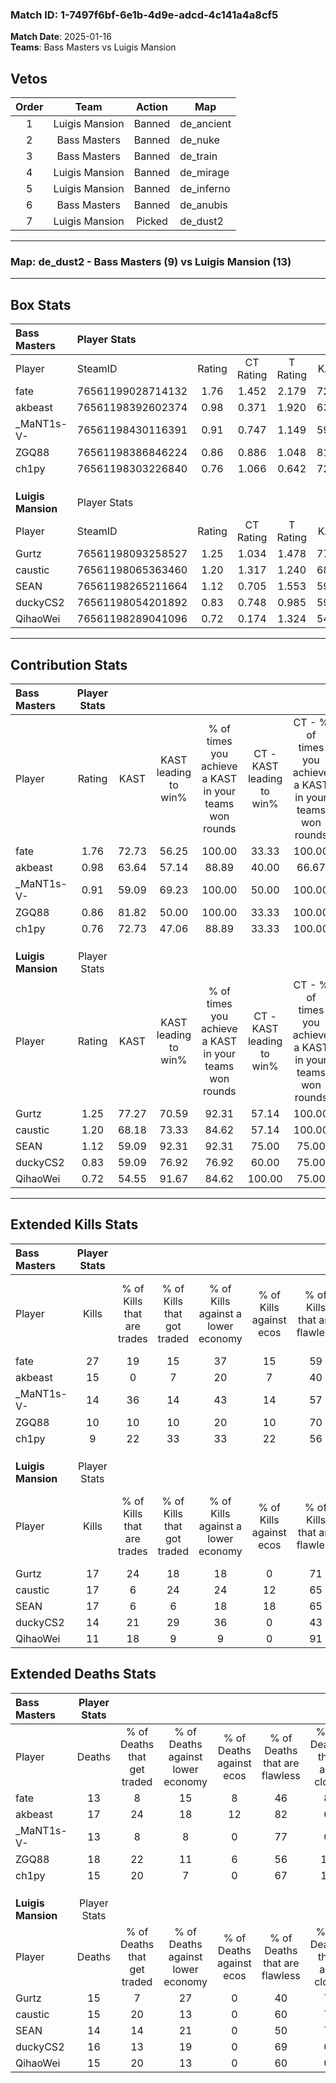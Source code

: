 ### Match ID: 1-7497f6bf-6e1b-4d9e-adcd-4c141a4a8cf5  
**Match Date**: 2025-01-16  
**Teams**: Bass Masters vs Luigis Mansion  

## Vetos  

| Order | Team | Action | Map |
| :---: | :--: | :----: | --- |
| 1 | Luigis Mansion | Banned | de_ancient |
| 2 | Bass Masters | Banned | de_nuke |
| 3 | Bass Masters | Banned | de_train |
| 4 | Luigis Mansion | Banned | de_mirage |
| 5 | Luigis Mansion | Banned | de_inferno |
| 6 | Bass Masters | Banned | de_anubis |
| 7 | Luigis Mansion | Picked | de_dust2 |

---  

### **Map**: de_dust2 - Bass Masters (9) vs Luigis Mansion (13)  
---  

## Box Stats  

| **Bass Masters**   | Player Stats      |        |           |          |       |       |       |         |        |      |     |
| :- | :- | :-: | :-: | :-: | :-: | :-: | :-: | :-: | :-: | :-: | :-: |
| Player             | SteamID           | Rating | CT Rating | T Rating | KAST  |  ADR  | Kills | Assists | Deaths | K/D  | HS% |
| fate               | 76561199028714132 |  1.76  |   1.452   |  2.179   | 72.73 | 128.1 |  27   |    2    |   13   | 2.08 | 62  |
| akbeast            | 76561198392602374 |  0.98  |   0.371   |  1.920   | 63.64 | 80.1  |  15   |    4    |   17   | 0.88 | 13  |
| _MaNT1s-V-         | 76561198430116391 |  0.91  |   0.747   |  1.149   | 59.09 | 52.6  |  14   |    2    |   13   | 1.08 | 57  |
| ZGQ88              | 76561198386846224 |  0.86  |   0.886   |  1.048   | 81.82 | 67.3  |  10   |    7    |   18   | 0.56 | 80  |
| ch1py              | 76561198303226840 |  0.76  |   1.066   |  0.642   | 72.73 | 50.9  |   9   |    3    |   15   | 0.60 | 22  |
|                    |                   |        |           |          |       |       |       |         |        |      |     |
|                    |                   |        |           |          |       |       |       |         |        |      |     |
|                    |                   |        |           |          |       |       |       |         |        |      |     |
| **Luigis Mansion** | Player Stats      |        |           |          |       |       |       |         |        |      |     |
| Player             | SteamID           | Rating | CT Rating | T Rating | KAST  |  ADR  | Kills | Assists | Deaths | K/D  | HS% |
| Gurtz              | 76561198093258527 |  1.25  |   1.034   |  1.478   | 77.27 | 90.0  |  17   |    7    |   15   | 1.13 | 58  |
| caustic            | 76561198065363460 |  1.20  |   1.317   |  1.240   | 68.18 | 97.2  |  17   |    6    |   15   | 1.13 | 58  |
| SEAN               | 76561198265211664 |  1.12  |   0.705   |  1.553   | 59.09 | 82.9  |  17   |    7    |   14   | 1.21 | 52  |
| duckyCS2           | 76561198054201892 |  0.83  |   0.748   |  0.985   | 59.09 | 53.8  |  14   |    0    |   16   | 0.88 | 57  |
| QihaoWei           | 76561198289041096 |  0.72  |   0.174   |  1.324   | 54.55 | 56.6  |  11   |    3    |   15   | 0.73 | 27  |
---  

## Contribution Stats  

| **Bass Masters**   | Player Stats |       |                      |                                                        |                           |                                                             |                          |                                                            |
| :- | :-: | :-: | :-: | :-: | :-: | :-: | :-: | :-: |
| Player             |    Rating    | KAST  | KAST leading to win% | % of times you achieve a KAST in your teams won rounds | CT - KAST leading to win% | CT - % of times you achieve a KAST in your teams won rounds | T - KAST leading to win% | T - % of times you achieve a KAST in your teams won rounds |
| fate               |     1.76     | 72.73 |        56.25         |                         100.00                         |           33.33           |                           100.00                            |          85.71           |                           100.00                           |
| akbeast            |     0.98     | 63.64 |        57.14         |                         88.89                          |           40.00           |                            66.67                            |          66.67           |                           100.00                           |
| _MaNT1s-V-         |     0.91     | 59.09 |        69.23         |                         100.00                         |           50.00           |                           100.00                            |          85.71           |                           100.00                           |
| ZGQ88              |     0.86     | 81.82 |        50.00         |                         100.00                         |           33.33           |                           100.00                            |          66.67           |                           100.00                           |
| ch1py              |     0.76     | 72.73 |        47.06         |                         88.89                          |           33.33           |                           100.00                            |          62.50           |                           83.33                            |
|                    |              |       |                      |                                                        |                           |                                                             |                          |                                                            |
|                    |              |       |                      |                                                        |                           |                                                             |                          |                                                            |
|                    |              |       |                      |                                                        |                           |                                                             |                          |                                                            |
| **Luigis Mansion** | Player Stats |       |                      |                                                        |                           |                                                             |                          |                                                            |
| Player             |    Rating    | KAST  | KAST leading to win% | % of times you achieve a KAST in your teams won rounds | CT - KAST leading to win% | CT - % of times you achieve a KAST in your teams won rounds | T - KAST leading to win% | T - % of times you achieve a KAST in your teams won rounds |
| Gurtz              |     1.25     | 77.27 |        70.59         |                         92.31                          |           57.14           |                           100.00                            |          80.00           |                           88.89                            |
| caustic            |     1.20     | 68.18 |        73.33         |                         84.62                          |           57.14           |                           100.00                            |          87.50           |                           77.78                            |
| SEAN               |     1.12     | 59.09 |        92.31         |                         92.31                          |           75.00           |                            75.00                            |          100.00          |                           100.00                           |
| duckyCS2           |     0.83     | 59.09 |        76.92         |                         76.92                          |           60.00           |                            75.00                            |          87.50           |                           77.78                            |
| QihaoWei           |     0.72     | 54.55 |        91.67         |                         84.62                          |          100.00           |                            75.00                            |          88.89           |                           88.89                            |
---  

## Extended Kills Stats  

| **Bass Masters**   | Player Stats |                            |                            |                                    |                         |                              |                                 |                                       |                    |           |
| :- | :-: | :-: | :-: | :-: | :-: | :-: | :-: | :-: | :-: | :-: |
| Player             |    Kills     | % of Kills that are trades | % of Kills that got traded | % of Kills against a lower economy | % of Kills against ecos | % of Kills that are flawless | % of Kills that are close duels | % of Kills that are assisted by flash | Pistol Round Kills | AWP Kills |
| fate               |      27      |             19             |             15             |                 37                 |           15            |              59              |                4                |                   0                   |         0          |     1     |
| akbeast            |      15      |             0              |             7              |                 20                 |            7            |              40              |                7                |                   0                   |         11         |     0     |
| _MaNT1s-V-         |      14      |             36             |             14             |                 43                 |           14            |              57              |                7                |                   7                   |         0          |     0     |
| ZGQ88              |      10      |             10             |             10             |                 20                 |           10            |              70              |                0                |                   0                   |         0          |     3     |
| ch1py              |      9       |             22             |             33             |                 33                 |           22            |              56              |                0                |                   0                   |         0          |     2     |
|                    |              |                            |                            |                                    |                         |                              |                                 |                                       |                    |           |
|                    |              |                            |                            |                                    |                         |                              |                                 |                                       |                    |           |
|                    |              |                            |                            |                                    |                         |                              |                                 |                                       |                    |           |
| **Luigis Mansion** | Player Stats |                            |                            |                                    |                         |                              |                                 |                                       |                    |           |
| Player             |    Kills     | % of Kills that are trades | % of Kills that got traded | % of Kills against a lower economy | % of Kills against ecos | % of Kills that are flawless | % of Kills that are close duels | % of Kills that are assisted by flash | Pistol Round Kills | AWP Kills |
| Gurtz              |      17      |             24             |             18             |                 18                 |            0            |              71              |               12                |                   6                   |         0          |     2     |
| caustic            |      17      |             6              |             24             |                 24                 |           12            |              65              |                0                |                   6                   |         0          |     1     |
| SEAN               |      17      |             6              |             6              |                 18                 |           18            |              65              |                6                |                   0                   |         0          |     5     |
| duckyCS2           |      14      |             21             |             29             |                 36                 |            0            |              43              |               29                |                   0                   |         1          |     1     |
| QihaoWei           |      11      |             18             |             9              |                 9                  |            0            |              91              |                0                |                   9                   |         8          |     1     |
## Extended Deaths Stats  

| **Bass Masters**   | Player Stats |                             |                                   |                          |                               |                            |                           |               |
| :- | :-: | :-: | :-: | :-: | :-: | :-: | :-: | :-: |
| Player             |    Deaths    | % of Deaths that get traded | % of Deaths against lower economy | % of Deaths against ecos | % of Deaths that are flawless | % of Deaths that are close | % of Deaths while blinded | Deaths to AWP |
| fate               |      13      |              8              |                15                 |            8             |              46               |             8              |             8             |       2       |
| akbeast            |      17      |             24              |                18                 |            12            |              82               |             6              |             0             |       4       |
| _MaNT1s-V-         |      13      |              8              |                 8                 |            0             |              77               |             0              |             8             |       1       |
| ZGQ88              |      18      |             22              |                11                 |            6             |              56               |             17             |             6             |       2       |
| ch1py              |      15      |             20              |                 7                 |            0             |              67               |             13             |             0             |       0       |
|                    |              |                             |                                   |                          |                               |                            |                           |               |
|                    |              |                             |                                   |                          |                               |                            |                           |               |
|                    |              |                             |                                   |                          |                               |                            |                           |               |
| **Luigis Mansion** | Player Stats |                             |                                   |                          |                               |                            |                           |               |
| Player             |    Deaths    | % of Deaths that get traded | % of Deaths against lower economy | % of Deaths against ecos | % of Deaths that are flawless | % of Deaths that are close | % of Deaths while blinded | Deaths to AWP |
| Gurtz              |      15      |              7              |                27                 |            0             |              40               |             7              |             0             |       1       |
| caustic            |      15      |             20              |                13                 |            0             |              60               |             7              |             0             |       2       |
| SEAN               |      14      |             14              |                21                 |            0             |              50               |             7              |             0             |       4       |
| duckyCS2           |      16      |             13              |                19                 |            0             |              69               |             0              |             6             |       1       |
| QihaoWei           |      15      |             20              |                13                 |            0             |              60               |             0              |             0             |       3       |

